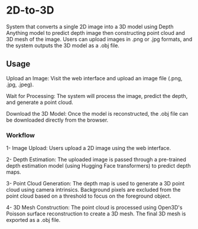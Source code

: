 # 2D-to-3D
System that converts a single 2D image into a 3D model using Depth Anything model to predict depth image then constructing point cloud and 3D mesh of the image. Users can upload images in .png or .jpg formats, and the system outputs the 3D model as a .obj file.

## Usage
Upload an Image: Visit the web interface and upload an image file (.png, .jpg, .jpeg).

Wait for Processing: The system will process the image, predict the depth, and generate a point cloud.

Download the 3D Model: Once the model is reconstructed, the .obj file can be downloaded directly from the browser.

### Workflow
1- Image Upload: Users upload a 2D image using the web interface.

2- Depth Estimation: The uploaded image is passed through a pre-trained depth estimation model (using Hugging Face transformers) to predict depth maps.

3- Point Cloud Generation:
The depth map is used to generate a 3D point cloud using camera intrinsics.
Background pixels are excluded from the point cloud based on a threshold to focus on the foreground object.

4- 3D Mesh Construction:
The point cloud is processed using Open3D's Poisson surface reconstruction to create a 3D mesh.
The final 3D mesh is exported as a .obj file.
